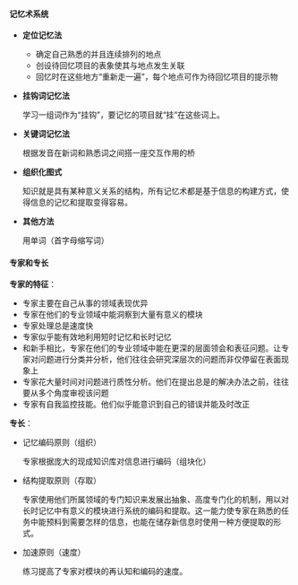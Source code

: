#### 记忆术系统

- **定位记忆法**

    - 确定自己熟悉的并且连续排列的地点
    - 创设待回忆项目的表象使其与地点发生关联
    - 回忆时在这些地方“重新走一遍”，每个地点可作为待回忆项目的提示物
    
- **挂钩词记忆法**

    学习一组词作为“挂钩”，要记忆的项目就“挂”在这些词上。
    
- **关键词记忆法**

    根据发音在新词和熟悉词之间搭一座交互作用的桥
    
- **组织化图式**

    知识就是具有某种意义关系的结构，所有记忆术都是基于信息的构建方式，使得信息的记忆和提取变得容易。
    
- **其他方法**

    用单词（首字母缩写词）

#### 专家和专长

**专家的特征**：

- 专家主要在自己从事的领域表现优异
- 专家在他们的专业领域中能洞察到大量有意义的模块
- 专家处理总是速度快
- 专家似乎能有效地利用短时记忆和长时记忆
- 和新手相比，专家在他们的专业领域中能在更深的层面领会和表征问题。让专家对问题进行分类并分析，他们往往会研究深层次的问题而非仅停留在表面现象上
- 专家花大量时间对问题进行质性分析。他们在提出总是的解决办法之前，往往要从多个角度审视该问题
- 专家有自我监控技能。他们似乎能意识到自己的错误并能及时改正

**专长**：

- 记忆编码原则（组织）

    专家根据庞大的现成知识库对信息进行编码（组块化）
    
- 结构提取原则（存取）

    专家使用他们所属领域的专门知识来发展出抽象、高度专门化的机制，用以对长时记忆中有意义的模块进行系统的编码和提取。这一能力使专家在熟悉的任务中能预料到需要怎样的信息，也能在储存新信息时使用一种方便提取的形式。
    
- 加速原则（速度）

    练习提高了专家对模块的再认知和编码的速度。    

